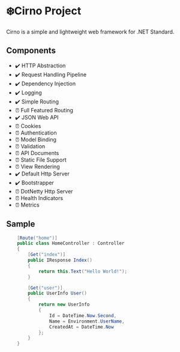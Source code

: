 # ❄️Cirno Project

Cirno is a simple and lightweight web framework for .NET Standard.

## Components

- ✔️ HTTP Abstraction
- ✔️ Request Handling Pipeline
- ✔️ Dependency Injection
- ✔️ Logging
- ✔️ Simple Routing
- ⏰ Full Featured Routing
- ✔️ JSON Web API
- ⏰ Cookies
- ⏰ Authentication
- ⏰ Model Binding
- ⏰ Validation
- ⏰ API Documents
- ⏰ Static File Support
- ⏰ View Rendering
- ✔️ Default Http Server
- ✔️ Bootstrapper
- ⏰ DotNetty Http Server
- ⏰ Health Indicators
- ⏰ Metrics

## Sample

```csharp
    [Route("home")]
    public class HomeController : Controller
    {
        [Get("index")]
        public IResponse Index()
        {
            return this.Text("Hello World!");
        }

        [Get("user")]
        public UserInfo User()
        {
            return new UserInfo
            {
                Id = DateTime.Now.Second,
                Name = Environment.UserName,
                CreatedAt = DateTime.Now
            };
        }
    }
```